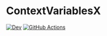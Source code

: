 # ContextVariablesX

[![Dev](https://img.shields.io/badge/docs-dev-blue.svg)](https://tkf.github.io/ContextVariablesX.jl/dev)
[![GitHub Actions](https://github.com/tkf/ContextVariablesX.jl/workflows/Run%20tests/badge.svg)](https://github.com/tkf/ContextVariablesX.jl/actions?query=workflow%3ARun+tests)
